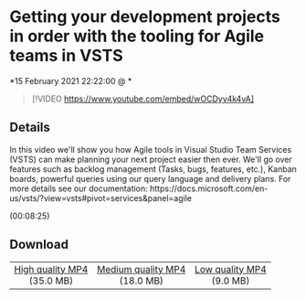 # Getting your development projects in order with the tooling for Agile teams in VSTS

*15 February 2021 22:22:00 @ *

> [!VIDEO https://www.youtube.com/embed/wOCDyv4k4vA]

## Details

<p>In this video we'll show you how Agile tools in Visual Studio Team Services (VSTS) can make planning your next project easier then ever. We'll go over features such as backlog management (Tasks, bugs, features, etc.), Kanban boards, powerful queries using our query language and delivery plans. For more details see our documentation: https://docs.microsoft.com/en-us/vsts/?view=vsts#pivot=services&amp;panel=agile</p> (00:08:25)

## Download

||||
|:--:|:----:|:-:|
|[High quality MP4](https://sec.ch9.ms/ch9/1b3d/23f78fa6-3eee-4ec5-b678-06ce9ef81b3d/THR5056_high.mp4)<br />(35.0 MB)|[Medium quality MP4](https://sec.ch9.ms/ch9/1b3d/23f78fa6-3eee-4ec5-b678-06ce9ef81b3d/THR5056_mid.mp4)<br />(18.0 MB)|[Low quality MP4](https://sec.ch9.ms/ch9/1b3d/23f78fa6-3eee-4ec5-b678-06ce9ef81b3d/THR5056.mp4)<br />(9.0 MB)|